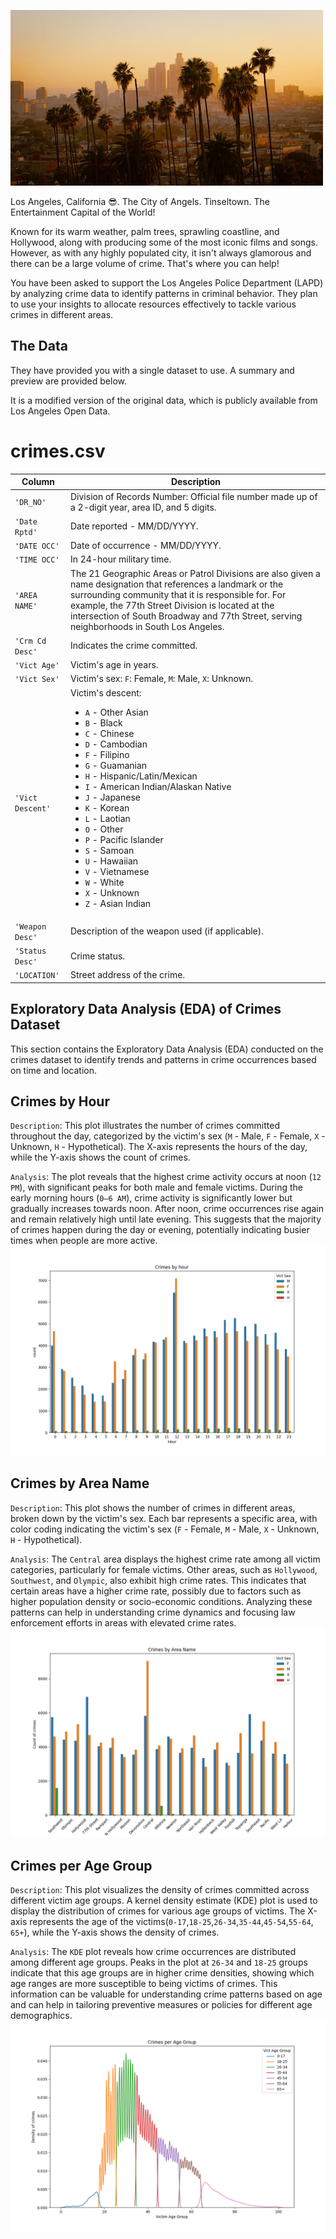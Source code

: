![Los Angeles skyline](la_skyline.jpg)

Los Angeles, California 😎. The City of Angels. Tinseltown. The Entertainment Capital of the World! 

Known for its warm weather, palm trees, sprawling coastline, and Hollywood, along with producing some of the most iconic films and songs. However, as with any highly populated city, it isn't always glamorous and there can be a large volume of crime. That's where you can help!

You have been asked to support the Los Angeles Police Department (LAPD) by analyzing crime data to identify patterns in criminal behavior. They plan to use your insights to allocate resources effectively to tackle various crimes in different areas.

## The Data

They have provided you with a single dataset to use. A summary and preview are provided below.

It is a modified version of the original data, which is publicly available from Los Angeles Open Data.

# crimes.csv

| Column     | Description              |
|------------|--------------------------|
| `'DR_NO'` | Division of Records Number: Official file number made up of a 2-digit year, area ID, and 5 digits. |
| `'Date Rptd'` | Date reported - MM/DD/YYYY. |
| `'DATE OCC'` | Date of occurrence - MM/DD/YYYY. |
| `'TIME OCC'` | In 24-hour military time. |
| `'AREA NAME'` | The 21 Geographic Areas or Patrol Divisions are also given a name designation that references a landmark or the surrounding community that it is responsible for. For example, the 77th Street Division is located at the intersection of South Broadway and 77th Street, serving neighborhoods in South Los Angeles. |
| `'Crm Cd Desc'` | Indicates the crime committed. |
| `'Vict Age'` | Victim's age in years. |
| `'Vict Sex'` | Victim's sex: `F`: Female, `M`: Male, `X`: Unknown. |
| `'Vict Descent'` | Victim's descent:<ul><li>`A` - Other Asian</li><li>`B` - Black</li><li>`C` - Chinese</li><li>`D` - Cambodian</li><li>`F` - Filipino</li><li>`G` - Guamanian</li><li>`H` - Hispanic/Latin/Mexican</li><li>`I` - American Indian/Alaskan Native</li><li>`J` - Japanese</li><li>`K` - Korean</li><li>`L` - Laotian</li><li>`O` - Other</li><li>`P` - Pacific Islander</li><li>`S` - Samoan</li><li>`U` - Hawaiian</li><li>`V` - Vietnamese</li><li>`W` - White</li><li>`X` - Unknown</li><li>`Z` - Asian Indian</li> |
| `'Weapon Desc'` | Description of the weapon used (if applicable). |
| `'Status Desc'` | Crime status. |
| `'LOCATION'` | Street address of the crime. |

## Exploratory Data Analysis (EDA) of Crimes Dataset
This section contains the Exploratory Data Analysis (EDA) conducted on the crimes dataset to identify trends and patterns in crime occurrences based on time and location.

## Crimes by Hour
`Description`:
This plot illustrates the number of crimes committed throughout the day, categorized by the victim's sex (`M` - Male, `F` - Female, `X` - Unknown, `H` - Hypothetical). The X-axis represents the hours of the day, while the Y-axis shows the count of crimes.

`Analysis`:
The plot reveals that the highest crime activity occurs at noon (`12 PM`), with significant peaks for both male and female victims. During the early morning hours (`0–6 AM`), crime activity is significantly lower but gradually increases towards noon. After noon, crime occurrences rise again and remain relatively high until late evening. This suggests that the majority of crimes happen during the day or evening, potentially indicating busier times when people are more active.
![Crimes by hour](Plots/plot_2024-09-08%2014-37-26_0.png)
## Crimes by Area Name
`Description`:
This plot shows the number of crimes in different areas, broken down by the victim's sex. Each bar represents a specific area, with color coding indicating the victim's sex (`F` - Female, `M` - Male, `X` - Unknown, `H` - Hypothetical).

`Analysis`:
The `Central` area displays the highest crime rate among all victim categories, particularly for female victims. Other areas, such as `Hollywood`, `Southwest`, and `Olympic`, also exhibit high crime rates. This indicates that certain areas have a higher crime rate, possibly due to factors such as higher population density or socio-economic conditions. Analyzing these patterns can help in understanding crime dynamics and focusing law enforcement efforts in areas with elevated crime rates.
![Crimes by Area Name](Plots/plot_2024-09-08%2014-37-26_1.png)

## Crimes per Age Group
`Description`:
This plot visualizes the density of crimes committed across different victim age groups. A kernel density estimate (KDE) plot is used to display the distribution of crimes for various age groups of victims. The X-axis represents the age of the victims(`0-17`,`18-25`,`26-34`,`35-44`,`45-54`,`55-64`, `65+`), while the Y-axis shows the density of crimes.

`Analysis`:
The `KDE` plot reveals how crime occurrences are distributed among different age groups. Peaks in the plot at `26-34` and `18-25` groups indicate that this age groups are in higher crime densities, showing which age ranges are more susceptible to being victims of crimes. This information can be valuable for understanding crime patterns based on age and can help in tailoring preventive measures or policies for different age demographics.
![Crimes per Age Group](Plots/plot_2024-09-08%2014-37-26_3.png)